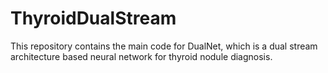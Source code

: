 # ThyroidDualStream
This repository contains the main code for DualNet, which is a dual stream architecture based neural network for thyroid nodule diagnosis.
